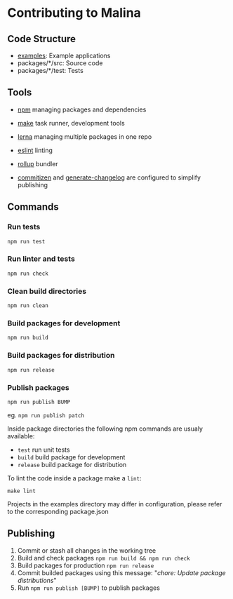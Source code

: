 # Contributing to Malina

## Code Structure

* [examples](https://github.com/vacavaca/malina/tree/master/examples): Example applications
* packages/*/src: Source code
* packages/*/test: Tests


## Tools

* [npm](https://docs.npmjs.com/about-npm/) managing packages and dependencies 
* [make](https://www.gnu.org/software/make/) task runner, development tools
* [lerna](https://lernajs.io/) managing multiple packages in one repo
* [eslint](https://eslint.org/) linting
* [rollup](https://rollupjs.org/) bundler

* [commitizen](https://npmjs.com/package/commitizen) and [generate-changelog](https://npmjs.com/package/generate-changelog) are configured to simplify publishing

## Commands

### Run tests

`npm run test`

### Run linter and tests

`npm run check`

### Clean build directories

`npm run clean`

### Build packages for development

`npm run build`

### Build packages for distribution

`npm run release`

### Publish packages

`npm run publish BUMP`

eg. `npm run publish patch`


Inside package directories the following npm commands are usualy available:

* `test` run unit tests
* `build` build package for development
* `release` build package for distribution

To lint the code inside a package make a `lint`:

`make lint`

Projects in the examples directory may differ in configuration, please refer to the corresponding package.json

## Publishing

1. Commit or stash all changes in the working tree
2. Build and check packages `npm run build && npm run check`
3. Build packages for production `npm run release`
4. Commit builded packages using this message: "*chore: Update package distributions*"
5. Run `npm run publish [BUMP]` to publish packages 